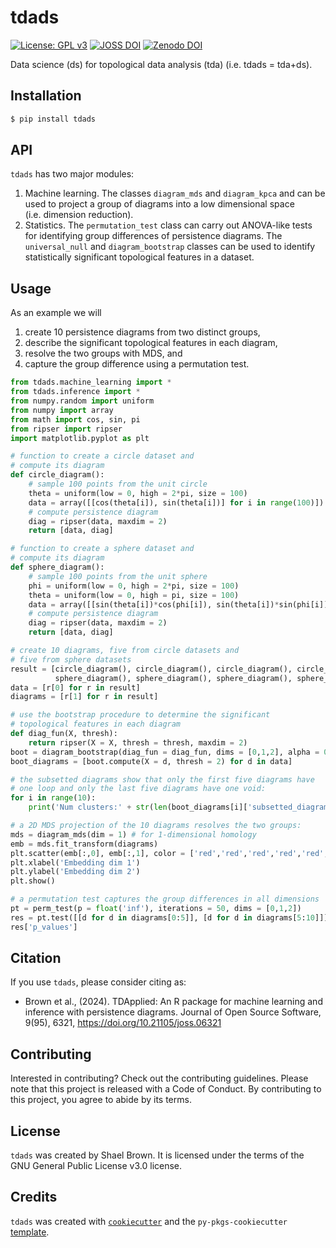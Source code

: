 # tdads

[![License: GPL v3](https://img.shields.io/badge/License-GPL%20v3-blue.svg)](https://www.gnu.org/licenses/gpl-3.0)
[![JOSS DOI](https://joss.theoj.org/papers/10.21105/joss.06321/status.svg)](https://doi.org/10.21105/joss.06321)
[![Zenodo DOI](https://zenodo.org/badge/DOI/10.5281/zenodo.10814141.svg)](https://doi.org/10.5281/zenodo.10814141)

Data science (ds) for topological data analysis (tda) (i.e. tdads = tda+ds).

## Installation

```bash
$ pip install tdads
```

## API

`tdads` has two major modules:

1.  Machine learning. The classes `diagram_mds` and `diagram_kpca` and
    can be used to project a group of diagrams
    into a low dimensional space (i.e. dimension reduction). 
2.  Statistics. The `permutation_test` class can carry out ANOVA-like tests
    for identifying group differences of persistence diagrams. 
    The `universal_null` and `diagram_bootstrap` classes can be used to identify 
    statistically significant topological features in a dataset.

## Usage

As an example we will 
1. create 10 persistence diagrams from two distinct groups, 
2. describe the significant topological features in each diagram,
3. resolve the two groups with MDS, and 
4. capture the group difference using a permutation test.

```python
from tdads.machine_learning import *
from tdads.inference import *
from numpy.random import uniform
from numpy import array
from math import cos, sin, pi
from ripser import ripser
import matplotlib.pyplot as plt

# function to create a circle dataset and
# compute its diagram
def circle_diagram():
    # sample 100 points from the unit circle
    theta = uniform(low = 0, high = 2*pi, size = 100)
    data = array([[cos(theta[i]), sin(theta[i])] for i in range(100)])
    # compute persistence diagram
    diag = ripser(data, maxdim = 2)
    return [data, diag]

# function to create a sphere dataset and
# compute its diagram
def sphere_diagram():
    # sample 100 points from the unit sphere
    phi = uniform(low = 0, high = 2*pi, size = 100)
    theta = uniform(low = 0, high = pi, size = 100)
    data = array([[sin(theta[i])*cos(phi[i]), sin(theta[i])*sin(phi[i]), cos(theta[i])] for i in range(100)])
    # compute persistence diagram
    diag = ripser(data, maxdim = 2)
    return [data, diag]

# create 10 diagrams, five from circle datasets and
# five from sphere datasets
result = [circle_diagram(), circle_diagram(), circle_diagram(), circle_diagram(), circle_diagram(),
          sphere_diagram(), sphere_diagram(), sphere_diagram(), sphere_diagram(), sphere_diagram()]
data = [r[0] for r in result]
diagrams = [r[1] for r in result]

# use the bootstrap procedure to determine the significant
# topological features in each diagram
def diag_fun(X, thresh):
    return ripser(X = X, thresh = thresh, maxdim = 2)
boot = diagram_bootstrap(diag_fun = diag_fun, dims = [0,1,2], alpha = 0.01)
boot_diagrams = [boot.compute(X = d, thresh = 2) for d in data]

# the subsetted diagrams show that only the first five diagrams have 
# one loop and only the last five diagrams have one void:
for i in range(10):
    print('Num clusters:' + str(len(boot_diagrams[i]['subsetted_diagram'][0])) + ', num loops: ' + str(len(boot_diagrams[i]['subsetted_diagram'][1])) + ', num voids: ' + str(len(boot_diagrams[i]['subsetted_diagram'][2])))

# a 2D MDS projection of the 10 diagrams resolves the two groups:
mds = diagram_mds(dim = 1) # for 1-dimensional homology
emb = mds.fit_transform(diagrams)
plt.scatter(emb[:,0], emb[:,1], color = ['red','red','red','red','red','blue','blue','blue','blue','blue'])
plt.xlabel('Embedding dim 1')
plt.ylabel('Embedding dim 2')
plt.show()

# a permutation test captures the group differences in all dimensions
pt = perm_test(p = float('inf'), iterations = 50, dims = [0,1,2])
res = pt.test([[d for d in diagrams[0:5]], [d for d in diagrams[5:10]]])
res['p_values']
```

## Citation

If you use `tdads`, please consider citing as:

- Brown et al., (2024). TDApplied: An R package for machine learning and inference with persistence diagrams. Journal of Open Source Software, 9(95), 6321, https://doi.org/10.21105/joss.06321

## Contributing

Interested in contributing? Check out the contributing guidelines. Please note that this project is released with a Code of Conduct. By contributing to this project, you agree to abide by its terms.

## License

`tdads` was created by Shael Brown. It is licensed under the terms of the GNU General Public License v3.0 license.

## Credits

`tdads` was created with [`cookiecutter`](https://cookiecutter.readthedocs.io/en/latest/) and the `py-pkgs-cookiecutter` [template](https://github.com/py-pkgs/py-pkgs-cookiecutter).
